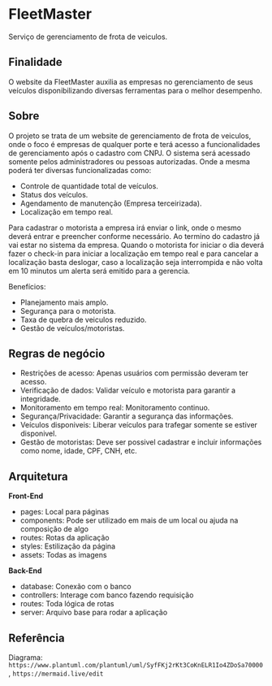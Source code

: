 # FleetMaster
Serviço de gerenciamento de frota de veiculos.

## Finalidade
O website da FleetMaster auxilia as empresas no gerenciamento de seus veículos disponibilizando diversas ferramentas para o melhor desempenho.

## Sobre
O projeto se trata de um website de gerenciamento de frota de veiculos, onde o foco é empresas de qualquer porte e 
terá acesso a funcionalidades de gerenciamento após o cadastro com CNPJ. O sistema será acessado somente pelos administradores ou pessoas autorizadas. Onde a mesma poderá ter diversas funcionalizadas como:
 - Controle de quantidade total de veículos.
 - Status dos veículos.
 - Agendamento de manutenção (Empresa terceirizada).
 - Localização em tempo real.

Para cadastrar o motorista a empresa irá enviar o link, onde o mesmo deverá entrar e preencher conforme necessário. Ao termino do cadastro já vai estar no sistema da 
empresa.
Quando o motorista for iniciar o dia deverá fazer o check-in para iniciar a localização em tempo real e para cancelar a localização basta deslogar, caso a localização 
seja interrompida e não volta em 10 minutos um alerta será emitido para a gerencia.

Benefícios:
- Planejamento mais amplo.
- Segurança para o motorista.
- Taxa de quebra de veiculos reduzido.
- Gestão de veículos/motoristas.

## Regras de negócio
- Restrições de acesso: Apenas usuários com permissão deveram ter acesso.
- Verificação de dados: Validar veículo e motorista para garantir a integridade.
- Monitoramento em tempo real: Monitoramento continuo.
- Segurança/Privacidade: Garantir a segurança das informações.
- Veículos disponiveis: Liberar veículos para trafegar somente se estiver disponivel.
- Gestão de motoristas: Deve ser possivel cadastrar e incluir informações como nome, idade, CPF, CNH, etc.

## Arquitetura
<b>Front-End</b>
- pages: Local para páginas
- components: Pode ser utilizado em mais de um local ou ajuda na composição de algo
- routes: Rotas da aplicação
- styles: Estilização da página
- assets: Todas as imagens

  
<b>Back-End</b>
- database: Conexão com o banco
- controllers: Interage com banco fazendo requisição
- routes: Toda lógica de rotas
- server: Arquivo base para rodar a aplicação

## Referência
Diagrama: `https://www.plantuml.com/plantuml/uml/SyfFKj2rKt3CoKnELR1Io4ZDoSa70000`, `https://mermaid.live/edit`
